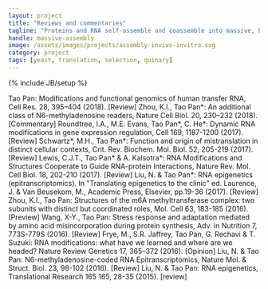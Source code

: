 ```yaml
---
layout: project
title: "Reviews and commentaries"
tagline: "Proteins and RNA self-assemble and coassemble into massive, heterogeneous structures, with widespread regulatory consequences"
handle: massive-assembly
image: /assets/images/projects/assembly-invivo-invitro.svg
category: project
tags: [yeast, translation, selection, quinary]
---
```

{% include JB/setup %}

Tao Pan: Modifications and functional genomics of human transfer RNA, Cell Res. 28, 395–404 (2018). [Review]
Zhou, K.I., Tao Pan*: An additional class of N6-methyladenosine readers, Nature Cell Biol. 20, 230–232 (2018). [Commentary]
Roundtree, I.A., M.E. Evans, Tao Pan*, C. He*: Dynamic RNA modifications in gene expression regulation, Cell 169, 1187-1200 (2017). [Review]
Schwartz*, M.H., Tao Pan*: Function and origin of mistranslation in distinct cellular contexts, Crit. Rev. Biochem. Mol. Biol. 52, 205-219 (2017). [Review]
Lewis, C.J.T., Tao Pan* & A. Kalsotra*: RNA Modifications and Structures Cooperate to Guide RNA-protein Interactions, Nature Rev. Mol. Cell Biol. 18, 202-210 (2017). [Review]
Liu, N. & Tao Pan*: RNA epigenetics (epitranscriptomics). In "Translating epigenetics to the clinic" ed. Laurence, J. & Van Beusekom, M., Academic Press, Elsevier, pp.19-36 (2017). [Review]
Zhou, K.I., Tao Pan: Structures of the m6A methyltransferase complex: two subunits with distinct but coordinated roles, Mol. Cell 63, 183-185 (2016). [Preview]
Wang, X-Y., Tao Pan: Stress response and adaptation mediated by amino acid misincorporation during protein synthesis, Adv. in Nutrition 7, 773S-779S (2016). [Review]
Frye, M., S.R. Jaffrey, Tao Pan, G. Rechavi & T. Suzuki: RNA modifications: what have we learned and where are we headed? Nature Review Genetics 17, 365–372 (2016). [Opinion]
Liu, N. & Tao Pan: N6-methyladenosine-coded RNA Epitranscriptomics, Nature Mol. & Struct. Biol. 23, 98-102 (2016). [Review]
Liu, N. & Tao Pan: RNA epigenetics, Translational Research 165 165, 28-35 (2015). [review]
